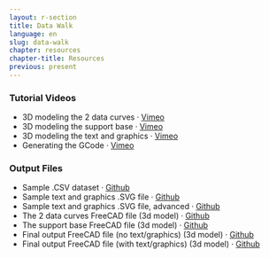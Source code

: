 ```yaml
---
layout: r-section
title: Data Walk
language: en
slug: data-walk
chapter: resources
chapter-title: Resources
previous: present
---
```

### Tutorial Videos

- 3D modeling the 2 data curves · [Vimeo](https://vimeo.com/305384542)
- 3D modeling the support base · [Vimeo](https://vimeo.com/305384670)
- 3D modeling the text and graphics · [Vimeo](https://vimeo.com/305381291)
- Generating the GCode · [Vimeo](https://vimeo.com/305380160)

### Output Files
- Sample .CSV dataset · [Github](https://github.com/TheBatjoTeam/data-walk/blob/master/data-walk-sample-data.csv)
- Sample text and graphics .SVG file · [Github](https://github.com/TheBatjoTeam/data-walk/blob/master/3d_model/data-walk-graphics-basic.svg)
- Sample text and graphics .SVG file, advanced · [Github](https://github.com/TheBatjoTeam/data-walk/blob/master/3d_model/data-walk-graphics-advanced.svg)
- The 2 data curves FreeCAD file (3d model) · [Github](https://github.com/TheBatjoTeam/data-walk/blob/master/3d_model/data-walk-curves.fcstd)
- The support base FreeCAD file (3d model) · [Github](https://github.com/TheBatjoTeam/data-walk/blob/master/3d_model/data-walk-base.fcstd)
- Final output FreeCAD file (no text/graphics) (3d model) · [Github](https://github.com/TheBatjoTeam/data-walk/blob/master/3d_model/data_walk_base_curves_output.fcstd)
- Final output FreeCAD file (with text/graphics) (3d model) · [Github](https://github.com/TheBatjoTeam/data-walk/blob/master/3d_model/data_walk_base_curves_text_output.fcstd)